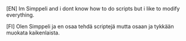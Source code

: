 [EN]
Im Simppeli and i dont know how to do scripts but i like to modify everything.

[FI]
Olen Simppeli ja en osaa tehdä scriptejä mutta osaan ja tykkään muokata kaikenlaista.
